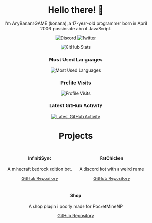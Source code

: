 <h1 align="center">Hello there! 👋</h1>
<p align="center">I'm AnyBananaGAME (bonana), a 17-year-old programmer born in April 2006, passionate about JavaScript.</p>

<p align="center">
  <a href="https://discord.com/channels/@me/599675959888707594">
    <img src="https://img.shields.io/badge/Discord-bonana%237680-7289da?style=flat&logo=discord" alt="Discord">
  </a>
  <a href="https://twitter.com/any_banana">
    <img src="https://img.shields.io/badge/Twitter-@any_banana-1DA1F2?style=flat&logo=twitter" alt="Twitter">
  </a>
</p>

<p align="center">
  <img src="https://github-readme-stats.vercel.app/api?username=AnyBananaGAME&show_icons=true&theme=tokyonight" alt="GitHub Stats">
</p>

<h3 align="center">Most Used Languages</h3>
<p align="center">
  <img src="https://github-readme-stats.vercel.app/api/top-langs/?username=AnyBananaGAME&layout=compact&theme=tokyonight" alt="Most Used Languages">
</p>

<h3 align="center">Profile Visits</h3>
<p align="center">
  <img src="https://profile-counter.glitch.me/AnyBananaGAME/count.svg" alt="Profile Visits">
</p>

<h3 align="center">Latest GitHub Activity</h3>
<p align="center">
  <a href="https://github.com/users/AnyBananaGAME.atom">
    <img src="https://img.shields.io/badge/Latest%20Activity-Feed-1F222E?style=flat&logo=github" alt="Latest GitHub Activity">
  </a>
</p>

<h1 align="center">Projects</h1>

<div align="center">
  <div style="display: inline-block; margin: 10px;">
    <h4>InfinitiSync</h4>
    <p>A minecraft bedrock edition bot.</p>
    <a href="https://github.com/AnyBananaGAME/InfinitiSync">GitHub Repository</a>
  </div>

  <div style="display: inline-block; margin: 10px;">
    <h4>FatChicken</h4>
    <p>A discord bot with a weird name</p>
    <a href="https://github.com/AnyBananaGAME/FatChicken">GitHub Repository</a>
  </div>

  <div style="display: inline-block; margin: 10px;">
    <h4>Shop</h4>
    <p>A shop plugin i poorly made for PocketMineMP</p>
    <a href="https://github.com/AnyBananaGAME/Shop">GitHub Repository</a>
  </div>
</div>
